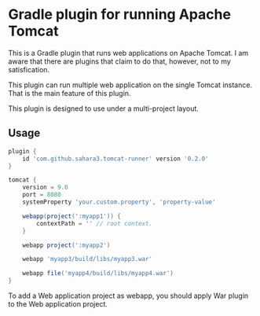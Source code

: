 Gradle plugin for running Apache Tomcat
=======================================

This is a Gradle plugin that runs web applications on Apache Tomcat.
I am aware that there are plugins that claim to do that, however, not
to my satisfication.

This plugin can run multiple web application on the single Tomcat
instance. That is the main feature of this plugin.

This plugin is designed to use under a multi-project layout.

Usage
-----

```gradle
plugin {
    id 'com.github.sahara3.tomcat-runner' version '0.2.0'
}

tomcat {
    version = 9.0
    port = 8080
    systemProperty 'your.custom.property', 'property-value'

    webapp(project(':myapp1')) {
        contextPath = '' // root context.
    }

    webapp project(':myapp2')

    webapp 'myapp3/build/libs/myapp3.war'

    webapp file('myapp4/build/libs/myapp4.war')
}
```

To add a Web application project as webapp, you should apply War
plugin to the Web application project.
